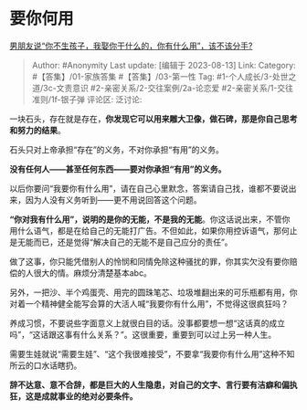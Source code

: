 # 要你何用
[男朋友说“你不生孩子，我娶你干什么的，你有什么用”，该不该分手?](https://www.zhihu.com/question/604902171/answer/3163267884)

> Author: #Anonymity
> Last update: [编辑于 2023-08-13]
> Link:
> Category: #【答集】/01-家族答集 #【答集】/03-第一性
> Tag: #1-个人成长/3-处世之道/3c-文责意识 #2-亲密关系/2-交往案例/2a-论恋爱 #2-亲密关系/1-交往准则/1f-银子弹
> 评论区:
> 泛讨论:

一块石头，存在就是存在，**你发现它可以用来雕大卫像，做石碑，那是你自己思考和努力的结果**。

石头只对上帝承担“存在”的义务，不对你承担“有用”的义务。

**没有任何人——甚至任何东西——要对你承担“有用”的义务。**

以后你要问“我要你有什么用”，请在自己心里默念，答案请自己找，谁都不要说出来，因为人没有义务听到——更不用说回答这个问题。

**“你对我有什么用”，说明的是你的无能，不是我的无能**。你这话说出来，不管你用什么语气，都是在给自己的无能打广告。不但如此，如果你用控诉语气，那何止是无能而已，还是觉得“解决自己的无能不是自己应分的责任”。

做了这事，你只能凭借别人的怜悯和同情免除这种骚扰的罪，你其实欠没有要你赔偿的人很大的情。麻烦分清楚基本abc。

另外，一把沙、半个鸡蛋壳、用完的圆珠笔芯、垃圾堆翻出来的可乐瓶都有用，你对着一个精神健全能写会算的大活人喊“我要你有什么用”，不觉得这很疯狂吗？

养成习惯，不要说些字面意义上就很白目的话。没事都要想一想“这话真的成立吗”，“这话跟这事有什么关系？”。这很重要，重要到可以过上另一种人生。

需要生娃就说“需要生娃”、“这个我很难接受”，不要拿“我要你有什么用”这种不知所云的口水话瞎扔。

**辞不达意、意不合辞，都是巨大的人生隐患，对自己的文字、言行要有洁癖和偏执狂，这是成就事业的绝对必要条件。**
